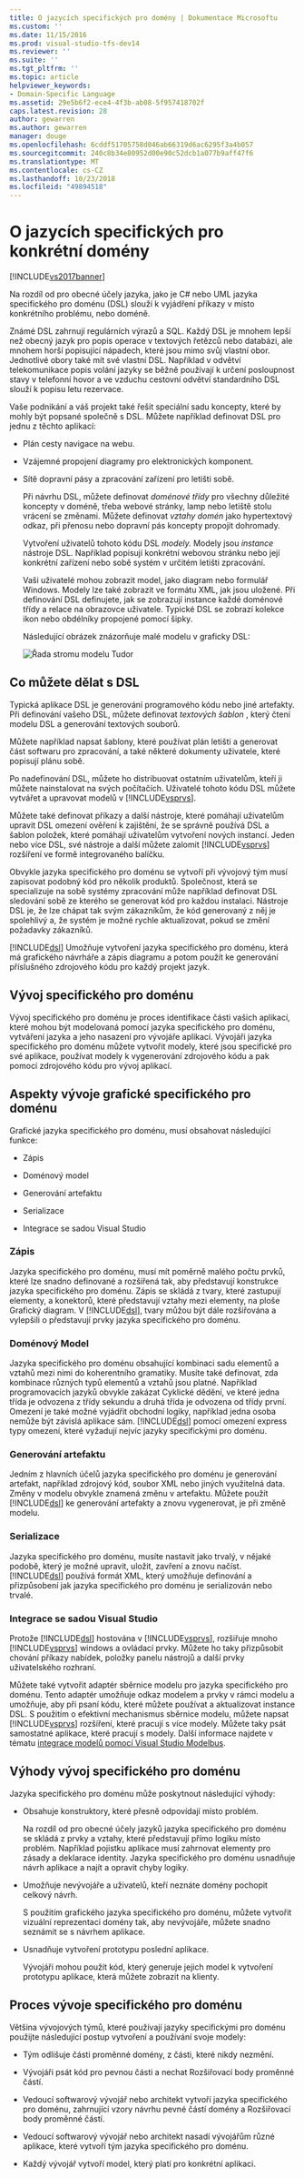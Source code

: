 ```yaml
---
title: O jazycích specifických pro domény | Dokumentace Microsoftu
ms.custom: ''
ms.date: 11/15/2016
ms.prod: visual-studio-tfs-dev14
ms.reviewer: ''
ms.suite: ''
ms.tgt_pltfrm: ''
ms.topic: article
helpviewer_keywords:
- Domain-Specific Language
ms.assetid: 29e5b6f2-ece4-4f3b-ab08-5f957418702f
caps.latest.revision: 28
author: gewarren
ms.author: gewarren
manager: douge
ms.openlocfilehash: 6cddf51705758d046ab66319d6ac6295f3a4b057
ms.sourcegitcommit: 240c8b34e80952d00e90c52dcb1a077b9aff47f6
ms.translationtype: MT
ms.contentlocale: cs-CZ
ms.lasthandoff: 10/23/2018
ms.locfileid: "49894518"
---
```

# <a name="about-domain-specific-languages"></a>O jazycích specifických pro konkrétní domény
[!INCLUDE[vs2017banner](../includes/vs2017banner.md)]

Na rozdíl od pro obecné účely jazyka, jako je C# nebo UML jazyka specifického pro doménu (DSL) slouží k vyjádření příkazy v místo konkrétního problému, nebo doméně.  
  
 Známé DSL zahrnují regulárních výrazů a SQL. Každý DSL je mnohem lepší než obecný jazyk pro popis operace v textových řetězců nebo databázi, ale mnohem horší popisující nápadech, které jsou mimo svůj vlastní obor. Jednotlivé obory také mít své vlastní DSL. Například v odvětví telekomunikace popis volání jazyky se běžně používají k určení posloupnost stavy v telefonní hovor a ve vzduchu cestovní odvětví standardního DSL slouží k popisu letu rezervace.  
  
 Vaše podnikání a váš projekt také řešit speciální sadu koncepty, které by mohly být popsané společně s DSL. Můžete například definovat DSL pro jednu z těchto aplikací:  
  
- Plán cesty navigace na webu.  
  
- Vzájemné propojení diagramy pro elektronických komponent.  
  
- Sítě dopravní pásy a zpracování zařízení pro letišti sobě.  
  
  Při návrhu DSL, můžete definovat *doménové třídy* pro všechny důležité koncepty v doméně, třeba webové stránky, lamp nebo letiště stolu vrácení se změnami. Můžete definovat *vztahy domén* jako hypertextový odkaz, při přenosu nebo dopravní pás koncepty propojit dohromady.  
  
  Vytvoření uživatelů tohoto kódu DSL *modely.* Modely jsou *instance* nástroje DSL. Například popisují konkrétní webovou stránku nebo její konkrétní zařízení nebo sobě systém v určitém letišti zpracování.  
  
  Vaši uživatelé mohou zobrazit model, jako diagram nebo formulář Windows. Modely lze také zobrazit ve formátu XML, jak jsou uložené. Při definování DSL definujete, jak se zobrazují instance každé doménové třídy a relace na obrazovce uživatele. Typické DSL se zobrazí kolekce ikon nebo obdélníky propojené pomocí šipky.  
  
  Následující obrázek znázorňuje malé modelu v graficky DSL:  
  
  ![Řada stromu modelu Tudor](../modeling/media/tudor-familytreemodel.png "Tudor_FamilyTreeModel")  
  
## <a name="what-you-can-do-with-dsls"></a>Co můžete dělat s DSL  
 Typická aplikace DSL je generování programového kódu nebo jiné artefakty. Při definování vašeho DSL, můžete definovat *textových šablon* , který čtení modelu DSL a generování textových souborů.  
  
 Můžete například napsat šablony, které používat plán letišti a generovat část softwaru pro zpracování, a také některé dokumenty uživatele, které popisují plánu sobě.  
  
 Po nadefinování DSL, můžete ho distribuovat ostatním uživatelům, kteří ji můžete nainstalovat na svých počítačích. Uživatelé tohoto kódu DSL můžete vytvářet a upravovat modelů v [!INCLUDE[vsprvs](../includes/vsprvs-md.md)].  
  
 Můžete také definovat příkazy a další nástroje, které pomáhají uživatelům upravit DSL omezení ověření k zajištění, že se správně používá DSL a šablon položek, které pomáhají uživatelům vytvoření nových instancí. Jeden nebo více DSL, své nástroje a další můžete zalomit [!INCLUDE[vsprvs](../includes/vsprvs-md.md)] rozšíření ve formě integrovaného balíčku.  
  
 Obvykle jazyka specifického pro doménu se vytvoří při vývojový tým musí zapisovat podobný kód pro několik produktů. Společnost, která se specializuje na sobě systémy zpracování může například definovat DSL sledování sobě ze kterého se generovat kód pro každou instalaci. Nástroje DSL je, že lze chápat tak svým zákazníkům, že kód generovaný z něj je spolehlivý a, že systém je možné rychle aktualizovat, pokud se změní požadavky zákazníků.  
  
 [!INCLUDE[dsl](../includes/dsl-md.md)] Umožňuje vytvoření jazyka specifického pro doménu, která má grafického návrháře a zápis diagramu a potom použít ke generování příslušného zdrojového kódu pro každý projekt jazyk.  
  
## <a name="domain-specific-development"></a>Vývoj specifického pro doménu  
 Vývoj specifického pro doménu je proces identifikace části vašich aplikací, které mohou být modelovaná pomocí jazyka specifického pro doménu, vytváření jazyka a jeho nasazení pro vývojáře aplikací. Vývojáři jazyka specifického pro doménu můžete vytvořit modely, které jsou specifické pro své aplikace, používat modely k vygenerování zdrojového kódu a pak pomocí zdrojového kódu pro vývoj aplikací.  
  
## <a name="aspects-of-graphical-domain-specific-development"></a>Aspekty vývoje grafické specifického pro doménu  
 Grafické jazyka specifického pro doménu, musí obsahovat následující funkce:  
  
-   Zápis  
  
-   Doménový model  
  
-   Generování artefaktu  
  
-   Serializace  
  
-   Integrace se sadou Visual Studio  
  
### <a name="notation"></a>Zápis  
 Jazyka specifického pro doménu, musí mít poměrně malého počtu prvků, které lze snadno definované a rozšířená tak, aby představují konstrukce jazyka specifického pro doménu. Zápis se skládá z tvary, které zastupují elementy, a konektorů, které představují vztahy mezi elementy, na ploše Grafický diagram. V [!INCLUDE[dsl](../includes/dsl-md.md)], tvary můžou být dále rozšiřována a vylepšili o představují prvky jazyka specifického pro doménu.  
  
### <a name="domain-model"></a>Doménový Model  
 Jazyka specifického pro doménu obsahující kombinaci sadu elementů a vztahů mezi nimi do koherentního gramatiky. Musíte také definovat, zda kombinace různých typů elementů a vztahů jsou platné. Například programovacích jazyků obvykle zakázat Cyklické dědění, ve které jedna třída je odvozena z třídy sekundu a druhá třída je odvozena od třídy první. Omezení je také možné vyjádřit obchodní logiky, například jedna osoba nemůže být závislá aplikace sám. [!INCLUDE[dsl](../includes/dsl-md.md)] pomocí omezení express typy omezení, které vyžadují nejvíc jazyky specifickými pro doménu.  
  
### <a name="artifact-generation"></a>Generování artefaktu  
 Jedním z hlavních účelů jazyka specifického pro doménu je generování artefakt, například zdrojový kód, soubor XML nebo jiných využitelná data. Změny v modelu obvykle znamená změnu v artefaktu. Můžete použít [!INCLUDE[dsl](../includes/dsl-md.md)] ke generování artefakty a znovu vygenerovat, je při změně modelu.  
  
### <a name="serialization"></a>Serializace  
 Jazyka specifického pro doménu, musíte nastavit jako trvalý, v nějaké podobě, který je možné upravit, uložit, zavření a znovu načíst. [!INCLUDE[dsl](../includes/dsl-md.md)] používá formát XML, který umožňuje definování a přizpůsobení jak jazyka specifického pro doménu je serializován nebo trvalé.  
  
### <a name="integration-with-visual-studio"></a>Integrace se sadou Visual Studio  
 Protože [!INCLUDE[dsl](../includes/dsl-md.md)] hostována v [!INCLUDE[vsprvs](../includes/vsprvs-md.md)], rozšiřuje mnoho [!INCLUDE[vsprvs](../includes/vsprvs-md.md)] windows a ovládací prvky. Můžete ho taky přizpůsobit chování příkazy nabídek, položky panelu nástrojů a další prvky uživatelského rozhraní.  
  
 Můžete také vytvořit adaptér sběrnice modelu pro jazyka specifického pro doménu. Tento adaptér umožňuje odkaz modelem a prvky v rámci modelu a umožňuje, aby při psaní kódu, které můžete používat a aktualizovat instance DSL. S použitím o efektivní mechanismus sběrnice modelu, můžete napsat [!INCLUDE[vsprvs](../includes/vsprvs-md.md)] rozšíření, které pracují s více modely. Můžete taky psát samostatné aplikace, které pracují s modely. Další informace najdete v tématu [integrace modelů pomocí Visual Studio Modelbus](../modeling/integrating-models-by-using-visual-studio-modelbus.md).  
  
## <a name="benefits-of-domain-specific-development"></a>Výhody vývoj specifického pro doménu  
 Jazyka specifického pro doménu může poskytnout následující výhody:  
  
-   Obsahuje konstruktory, které přesně odpovídají místo problém.  
  
     Na rozdíl od pro obecné účely jazyků jazyka specifického pro doménu se skládá z prvky a vztahy, které představují přímo logiku místo problém. Například pojistku aplikace musí zahrnovat elementy pro zásady a deklarace identity. Jazyka specifického pro doménu usnadňuje návrh aplikace a najít a opravit chyby logiky.  
  
-   Umožňuje nevývojáře a uživatelů, kteří neznáte domény pochopit celkový návrh.  
  
     S použitím grafického jazyka specifického pro doménu, můžete vytvořit vizuální reprezentaci domény tak, aby nevývojáře, můžete snadno seznámit se s návrhem aplikace.  
  
-   Usnadňuje vytvoření prototypu poslední aplikace.  
  
     Vývojáři mohou použít kód, který generuje jejich model k vytvoření prototypu aplikace, která můžete zobrazit na klienty.  
  
## <a name="the-process-of-domain-specific-development"></a>Proces vývoje specifického pro doménu  
 Většina vývojových týmů, které používají jazyky specifickými pro doménu použijte následující postup vytvoření a používání svoje modely:  
  
-   Tým odlišuje části proměnné domény, z části, které nikdy nezmění.  
  
-   Vývojáři psát kód pro pevnou části a nechat Rozšiřovací body proměnné částí.  
  
-   Vedoucí softwarový vývojář nebo architekt vytvoří jazyka specifického pro doménu, zahrnující vzory návrhu pevné částí domény a Rozšiřovací body proměnné částí.  
  
-   Vedoucí softwarový vývojář nebo architekt nasadí vývojářům různé aplikace, které vytvoří tým jazyka specifického pro doménu.  
  
-   Každý vývojář vytvoří model, který platí pro konkrétní aplikaci.



